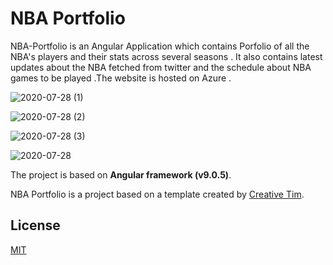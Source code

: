 # NBA Portfolio

NBA-Portfolio is an Angular Application which contains Porfolio of all the NBA's players and their stats across several seasons . It also contains latest updates about the NBA fetched from twitter and the schedule about NBA games to be played .The website is hosted on Azure .


![2020-07-28 (1)](https://user-images.githubusercontent.com/48589838/88654543-23848200-d0eb-11ea-8a89-52e97693359a.png)

![2020-07-28 (2)](https://user-images.githubusercontent.com/48589838/88654549-24b5af00-d0eb-11ea-83d0-e00d69c1f97d.png)

![2020-07-28 (3)](https://user-images.githubusercontent.com/48589838/88654565-28e1cc80-d0eb-11ea-911f-79978950fbe2.png)

![2020-07-28](https://user-images.githubusercontent.com/48589838/88654567-2a12f980-d0eb-11ea-8ed9-b95f57c64913.png)


The project is based on __Angular framework (v9.0.5)__.


NBA Portfolio is a project based on a template created by [Creative Tim](https://github.com/creativetimofficial/black-dashboard-angular).

## License
[MIT](https://choosealicense.com/licenses/mit/)
